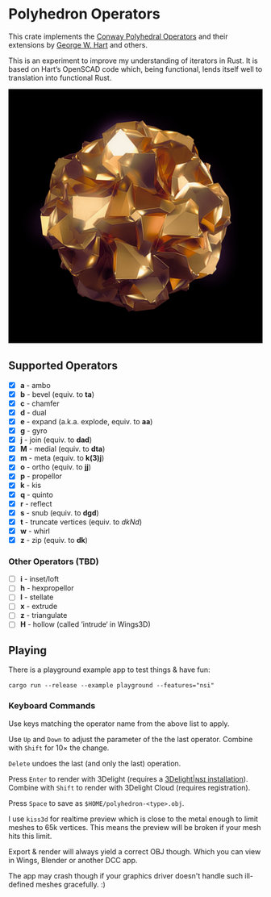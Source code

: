 # Polyhedron Operators

This crate implements the [Conway Polyhedral
Operators](http://en.wikipedia.org/wiki/Conway_polyhedron_notation)
and their extensions by [George W. Hart](http://www.georgehart.com/)
and others.

This is an experiment to improve my understanding of iterators
in Rust. It is based on Hart’s OpenSCAD code which, being
functional, lends itself well to translation into functional Rust.

![Some brutalist Polyhedron, rendered with 3Delight|ɴsɪ](polyhedron.jpg)

## Supported Operators

- [x] **a** - ambo
- [x] **b** - bevel (equiv. to **ta**)
- [x] **c** - chamfer
- [x] **d** - dual
- [x] **e** - expand (a.k.a. explode, equiv. to **aa**)
- [x] **g** - gyro
- [x] **j** - join (equiv. to **dad**)
- [x] **M** - medial (equiv. to **dta**)
- [x] **m** - meta (equiv. to **k(3)j**)
- [x] **o** - ortho (equiv. to **jj**)
- [x] **p** - propellor
- [x] **k** - kis
- [x] **q** - quinto
- [x] **r** - reflect
- [x] **s** - snub (equiv. to **dgd**)
- [x] **t** - truncate vertices (equiv. to *dkNd*)
- [x] **w** - whirl
- [x] **z** - zip (equiv. to **dk**)

### Other Operators (TBD)

- [ ] **i** - inset/loft
- [ ] **h** - hexpropellor
- [ ] **l** - stellate
- [ ] **x** - extrude
- [ ] **z** - triangulate
- [ ] **H** - hollow (called ’intrude‘ in Wings3D)

## Playing

There is a playground example app to test things & have fun:

```
cargo run --release --example playground --features="nsi"
```

### Keyboard Commands

Use keys matching the operator name from the above list to apply.

Use `Up` and `Down` to adjust the parameter of the the last operator.
Combine with `Shift` for 10× the change.

`Delete` undoes the last (and only the last) operation.

Press `Enter` to render with 3Delight (requires a [3Delight|ɴsɪ
installation](https://www.3delight.com/download)).
Combine with `Shift` to render with 3Delight Cloud (requires
registration).

Press `Space` to save as `$HOME/polyhedron-<type>.obj`.

I use `kiss3d` for realtime preview which is close to the metal enough
to limit meshes to 65k vertices. This means the preview will be broken
if your mesh hits this limit.

Export & render will always yield a correct OBJ though. Which you can
view in Wings, Blender or another DCC app.

The app may crash though if your graphics driver doesn't handle such
ill-defined meshes gracefully. :)
